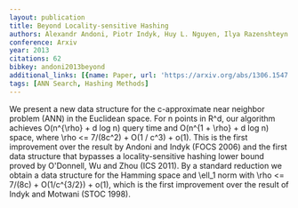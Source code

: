 ```yaml
---
layout: publication
title: Beyond Locality-sensitive Hashing
authors: Alexandr Andoni, Piotr Indyk, Huy L. Nguyen, Ilya Razenshteyn
conference: Arxiv
year: 2013
citations: 62
bibkey: andoni2013beyond
additional_links: [{name: Paper, url: 'https://arxiv.org/abs/1306.1547'}]
tags: [ANN Search, Hashing Methods]
---
```

We present a new data structure for the c-approximate near neighbor problem
(ANN) in the Euclidean space. For n points in R^d, our algorithm achieves
O(n^\{\rho\} + d log n) query time and O(n^\{1 + \rho\} + d log n) space, where
\rho <= 7/(8c^2) + O(1 / c^3) + o(1). This is the first improvement over the
result by Andoni and Indyk (FOCS 2006) and the first data structure that
bypasses a locality-sensitive hashing lower bound proved by O'Donnell, Wu and
Zhou (ICS 2011). By a standard reduction we obtain a data structure for the
Hamming space and \ell_1 norm with \rho <= 7/(8c) + O(1/c^\{3/2\}) + o(1), which
is the first improvement over the result of Indyk and Motwani (STOC 1998).